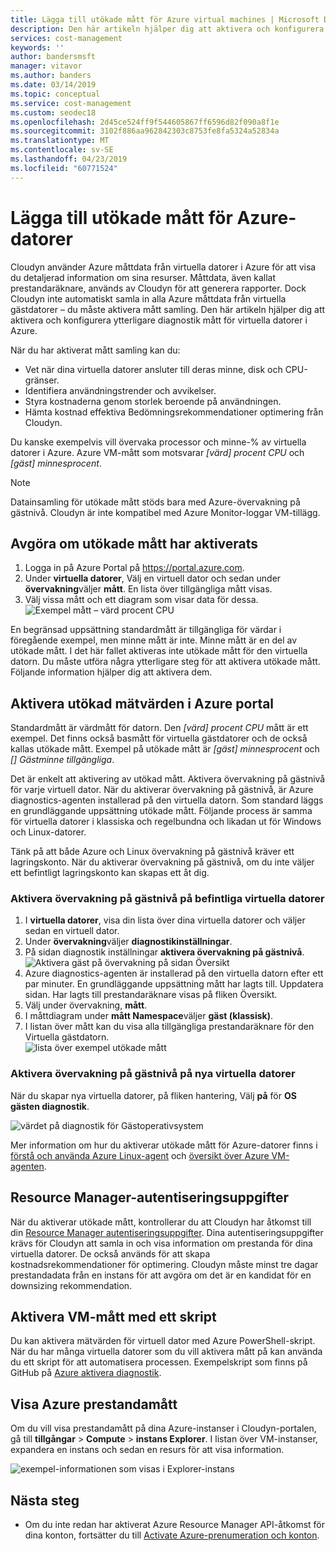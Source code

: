 ```yaml
---
title: Lägga till utökade mått för Azure virtual machines | Microsoft Docs
description: Den här artikeln hjälper dig att aktivera och konfigurera utökade diagnostikmåtten för virtuella datorer i Azure.
services: cost-management
keywords: ''
author: bandersmsft
manager: vitavor
ms.author: banders
ms.date: 03/14/2019
ms.topic: conceptual
ms.service: cost-management
ms.custom: seodec18
ms.openlocfilehash: 2d45ce524ff9f544605867ff6596d82f090a8f1e
ms.sourcegitcommit: 3102f886aa962842303c8753fe8fa5324a52834a
ms.translationtype: MT
ms.contentlocale: sv-SE
ms.lasthandoff: 04/23/2019
ms.locfileid: "60771524"
---
```

# <a name="add-extended-metrics-for-azure-virtual-machines"></a>Lägga till utökade mått för Azure-datorer

Cloudyn använder Azure måttdata från virtuella datorer i Azure för att visa du detaljerad information om sina resurser. Måttdata, även kallat prestandaräknare, används av Cloudyn för att generera rapporter. Dock Cloudyn inte automatiskt samla in alla Azure måttdata från virtuella gästdatorer – du måste aktivera mått samling. Den här artikeln hjälper dig att aktivera och konfigurera ytterligare diagnostik mått för virtuella datorer i Azure.

När du har aktiverat mått samling kan du:

- Vet när dina virtuella datorer ansluter till deras minne, disk och CPU-gränser.
- Identifiera användningstrender och avvikelser.
- Styra kostnaderna genom storlek beroende på användningen.
- Hämta kostnad effektiva Bedömningsrekommendationer optimering från Cloudyn.

Du kanske exempelvis vill övervaka processor och minne-% av virtuella datorer i Azure. Azure VM-mått som motsvarar _[värd] procent CPU_ och _[gäst] minnesprocent_.

> [!NOTE]
> Datainsamling för utökade mått stöds bara med Azure-övervakning på gästnivå. Cloudyn är inte kompatibel med Azure Monitor-loggar VM-tillägg.

## <a name="determine-whether-extended-metrics-are-enabled"></a>Avgöra om utökade mått har aktiverats

1. Logga in på Azure Portal på https://portal.azure.com.
2. Under **virtuella datorer**, Välj en virtuell dator och sedan under **övervakning**väljer **mått**. En lista över tillgängliga mått visas.
3. Välj vissa mått och ett diagram som visar data för dessa.  
    ![Exempel mått – värd procent CPU](./media/azure-vm-extended-metrics/metric01.png)

En begränsad uppsättning standardmått är tillgängliga för värdar i föregående exempel, men minne mått är inte. Minne mått är en del av utökade mått. I det här fallet aktiveras inte utökade mått för den virtuella datorn. Du måste utföra några ytterligare steg för att aktivera utökade mått. Följande information hjälper dig att aktivera dem.

## <a name="enable-extended-metrics-in-the-azure-portal"></a>Aktivera utökad mätvärden i Azure portal

Standardmått är värdmått för datorn. Den _[värd] procent CPU_ mått är ett exempel. Det finns också basmått för virtuella gästdatorer och de också kallas utökade mått. Exempel på utökade mått är _[gäst] minnesprocent_ och _[] Gästminne tillgängliga_.

Det är enkelt att aktivering av utökad mått. Aktivera övervakning på gästnivå för varje virtuell dator. När du aktiverar övervakning på gästnivå, är Azure diagnostics-agenten installerad på den virtuella datorn. Som standard läggs en grundläggande uppsättning utökade mått. Följande process är samma för virtuella datorer i klassiska och regelbundna och likadan ut för Windows och Linux-datorer.

Tänk på att både Azure och Linux övervakning på gästnivå kräver ett lagringskonto. När du aktiverar övervakning på gästnivå, om du inte väljer ett befintligt lagringskonto kan skapas ett åt dig.

### <a name="enable-guest-level-monitoring-on-existing-vms"></a>Aktivera övervakning på gästnivå på befintliga virtuella datorer

1. I **virtuella datorer**, visa din lista över dina virtuella datorer och väljer sedan en virtuell dator.
2. Under **övervakning**väljer **diagnostikinställningar**.
3. På sidan diagnostik inställningar **aktivera övervakning på gästnivå**.  
    ![Aktivera gäst på övervakning på sidan Översikt](./media/azure-vm-extended-metrics/enable-guest-monitoring.png)
4. Azure diagnostics-agenten är installerad på den virtuella datorn efter ett par minuter. En grundläggande uppsättning mått har lagts till. Uppdatera sidan. Har lagts till prestandaräknare visas på fliken Översikt.
5. Välj under övervakning, **mått**.
6. I måttdiagram under **mått Namespace**väljer **gäst (klassisk)**.
7. I listan över mått kan du visa alla tillgängliga prestandaräknare för den Virtuella gästdatorn.  
    ![lista över exempel utökade mått](./media/azure-vm-extended-metrics/extended-metrics.png)

### <a name="enable-guest-level-monitoring-on-new-vms"></a>Aktivera övervakning på gästnivå på nya virtuella datorer

När du skapar nya virtuella datorer, på fliken hantering, Välj **på** för **OS gästen diagnostik**.

![värdet på diagnostik för Gästoperativsystem](./media/azure-vm-extended-metrics/new-enable-diag.png)

Mer information om hur du aktiverar utökade mått för Azure-datorer finns i [förstå och använda Azure Linux-agent](../virtual-machines/extensions/agent-linux.md) och [översikt över Azure VM-agenten](../virtual-machines/extensions/agent-windows.md).

## <a name="resource-manager-credentials"></a>Resource Manager-autentiseringsuppgifter

När du aktiverar utökade mått, kontrollerar du att Cloudyn har åtkomst till din [Resource Manager autentiseringsuppgifter](activate-subs-accounts.md). Dina autentiseringsuppgifter krävs för Cloudyn att samla in och visa information om prestanda för dina virtuella datorer. De också används för att skapa kostnadsrekommendationer för optimering. Cloudyn måste minst tre dagar prestandadata från en instans för att avgöra om det är en kandidat för en downsizing rekommendation.

## <a name="enable-vm-metrics-with-a-script"></a>Aktivera VM-mått med ett skript

Du kan aktivera mätvärden för virtuell dator med Azure PowerShell-skript. När du har många virtuella datorer som du vill aktivera mått på kan använda du ett skript för att automatisera processen. Exempelskript som finns på GitHub på [Azure aktivera diagnostik](https://github.com/Cloudyn/azure-enable-diagnostics).

## <a name="view-azure-performance-metrics"></a>Visa Azure prestandamått

Om du vill visa prestandamått på dina Azure-instanser i Cloudyn-portalen, gå till **tillgångar** > **Compute** > **instans Explorer**. I listan över VM-instanser, expandera en instans och sedan en resurs för att visa information.

![exempel-informationen som visas i Explorer-instans](./media/azure-vm-extended-metrics/instance-explorer.png)

## <a name="next-steps"></a>Nästa steg

- Om du inte redan har aktiverat Azure Resource Manager API-åtkomst för dina konton, fortsätter du till [Activate Azure-prenumeration och konton](activate-subs-accounts.md).

